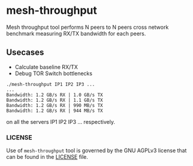 # mesh-throughput

Mesh throughput tool performs N peers to N peers cross network benchmark measuring RX/TX bandwidth for each peers.

## Usecases
- Calculate baseline RX/TX
- Debug TOR Switch bottlenecks

```
./mesh-throughput IP1 IP2 IP3 ...
...
Bandwidth: 1.2 GB/s RX | 1.0 GB/s TX
Bandwidth: 1.2 GB/s RX | 1.1 GB/s TX
Bandwidth: 1.2 GB/s RX | 990 MB/s TX
Bandwidth: 1.2 GB/s RX | 944 MB/s TX
```

on all the servers IP1 IP2 IP3 ... respectively.

### LICENSE
Use of `mesh-throughput` tool is governed by the GNU AGPLv3 license that can be found in the [LICENSE](./LICENSE) file.
